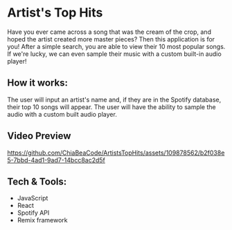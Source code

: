 # Artist's Top Hits
Have you ever came across a song that was the cream of the crop, and hoped the artist created more master pieces?
Then this application is for you! After a simple search, you are able to view their 10 most popular songs. If we're lucky, we can even sample their music with a custom built-in audio player!
## How it works:
The user will input an artist's name and, if they are in the Spotify database, their top 10 songs will appear. The user will have the ability to sample the audio with a custom built audio player.
## Video Preview


https://github.com/ChiaBeaCode/ArtistsTopHits/assets/109878562/b2f038e5-7bbd-4ad1-9ad7-14bcc8ac2d5f


## Tech & Tools:
- JavaScript
- React
- Spotify API
- Remix framework
